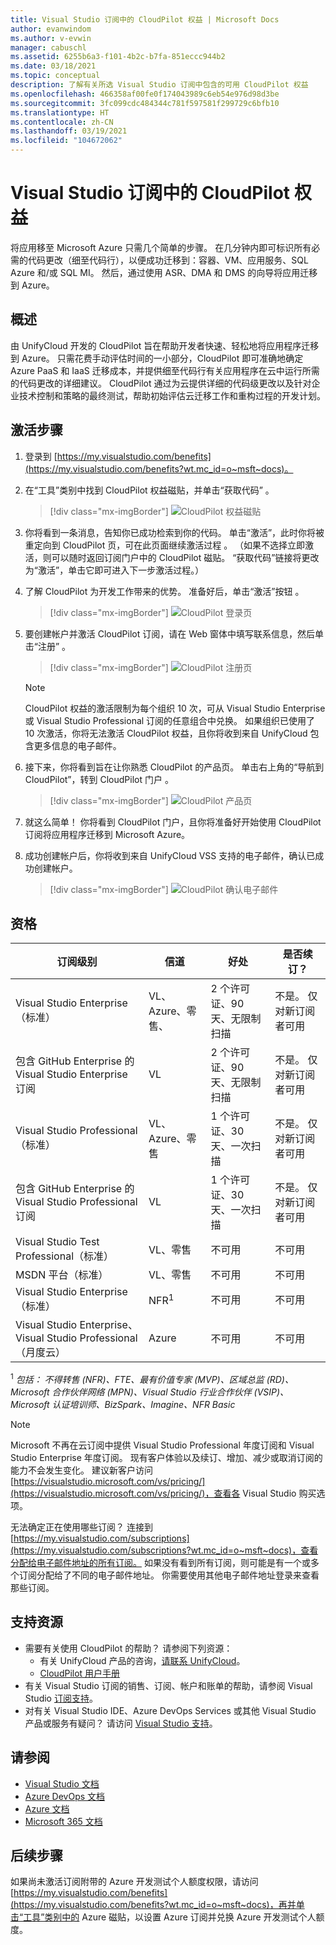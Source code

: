 ```yaml
---
title: Visual Studio 订阅中的 CloudPilot 权益 | Microsoft Docs
author: evanwindom
ms.author: v-evwin
manager: cabuschl
ms.assetid: 6255b6a3-f101-4b2c-b7fa-851eccc944b2
ms.date: 03/18/2021
ms.topic: conceptual
description: 了解有关所选 Visual Studio 订阅中包含的可用 CloudPilot 权益
ms.openlocfilehash: 466358af00fe0f174043989c6eb54e976d98d3be
ms.sourcegitcommit: 3fc099cdc484344c781f597581f299729c6bfb10
ms.translationtype: HT
ms.contentlocale: zh-CN
ms.lasthandoff: 03/19/2021
ms.locfileid: "104672062"
---
```

# <a name="the-cloudpilot-benefit-in-visual-studio-subscriptions"></a>Visual Studio 订阅中的 CloudPilot 权益
将应用移至 Microsoft Azure 只需几个简单的步骤。 在几分钟内即可标识所有必需的代码更改（细至代码行），以便成功迁移到：容器、VM、应用服务、SQL Azure 和/或 SQL MI。 然后，通过使用 ASR、DMA 和 DMS 的向导将应用迁移到 Azure。

## <a name="overview"></a>概述
由 UnifyCloud 开发的 CloudPilot 旨在帮助开发者快速、轻松地将应用程序迁移到 Azure。  只需花费手动评估时间的一小部分，CloudPilot 即可准确地确定 Azure PaaS 和 IaaS 迁移成本，并提供细至代码行有关应用程序在云中运行所需的代码更改的详细建议。 CloudPilot 通过为云提供详细的代码级更改以及针对企业技术控制和策略的最终测试，帮助初始评估云迁移工作和重构过程的开发计划。

## <a name="activation-steps"></a>激活步骤
1. 登录到 [https://my.visualstudio.com/benefits](https://my.visualstudio.com/benefits?wt.mc_id=o~msft~docs)。

2. 在“工具”类别中找到 CloudPilot 权益磁贴，并单击“获取代码”  。

   > [!div class="mx-imgBorder"]
   > ![CloudPilot 权益磁贴](_img/vs-cloudpilot/vs-cloudpilot-tile-ent.png)

0. 你将看到一条消息，告知你已成功检索到你的代码。  单击“激活”，此时你将被重定向到 CloudPilot 页，可在此页面继续激活过程  。  （如果不选择立即激活，则可以随时返回订阅门户中的 CloudPilot 磁贴。  “获取代码”链接将更改为“激活”，单击它即可进入下一步激活过程。）

0. 了解 CloudPilot 为开发工作带来的优势。  准备好后，单击“激活”按钮  。

   > [!div class="mx-imgBorder"]
   > ![CloudPilot 登录页](_img/vs-cloudpilot/vs-cloudpilot-landing.png)

0. 要创建帐户并激活 CloudPilot 订阅，请在 Web 窗体中填写联系信息，然后单击“注册”  。

   > [!div class="mx-imgBorder"]
   > ![CloudPilot 注册页](_img/vs-cloudpilot/vs-cloudpilot-register.png)

   > [!NOTE]
   > CloudPilot 权益的激活限制为每个组织 10 次，可从 Visual Studio Enterprise 或 Visual Studio Professional 订阅的任意组合中兑换。  如果组织已使用了 10 次激活，你将无法激活 CloudPilot 权益，且你将收到来自 UnifyCloud 包含更多信息的电子邮件。

0. 接下来，你将看到旨在让你熟悉 CloudPilot 的产品页。  单击右上角的“导航到 CloudPilot”，转到 CloudPilot 门户  。

    > [!div class="mx-imgBorder"]
    > ![CloudPilot 产品页](_img/vs-cloudpilot/vs-cloudpilot-navigate.png)

0. 就这么简单！  你将看到 CloudPilot 门户，且你将准备好开始使用 CloudPilot 订阅将应用程序迁移到 Microsoft Azure。

0. 成功创建帐户后，你将收到来自 UnifyCloud VSS 支持的电子邮件，确认已成功创建帐户。

    > [!div class="mx-imgBorder"]
    > ![CloudPilot 确认电子邮件](_img/vs-cloudpilot/vs-cloudpilot-email.png)

## <a name="eligibility"></a>资格

| 订阅级别                                                 |     信道                                            | 好处                                                          | 是否续订？    |
|--------------------------------------------------------------------|---------------------------------------------------------|------------------------------------------------------------------|---------------|
| Visual Studio Enterprise（标准）   | VL、Azure、零售、 | 2 个许可证、90 天、无限制扫描       |  不是。  仅对新订阅者可用          |
| 包含 GitHub Enterprise 的 Visual Studio Enterprise 订阅   | VL | 2 个许可证、90 天、无限制扫描       |  不是。  仅对新订阅者可用          |
| Visual Studio Professional（标准） | VL、Azure、零售                                       | 1 个许可证、30 天、一次扫描                                                            |  不是。  仅对新订阅者可用           |
| 包含 GitHub Enterprise 的 Visual Studio Professional 订阅 | VL | 1 个许可证、30 天、一次扫描                                                            |  不是。  仅对新订阅者可用           |
| Visual Studio Test Professional（标准）                         | VL、零售                                              | 不可用                                             |  不可用           |
| MSDN 平台（标准）                                          | VL、零售                                              | 不可用                                              |  不可用          |
| Visual Studio Enterprise（标准）  | NFR<sup>1</sup> |不可用  | 不可用 |
| Visual Studio Enterprise、Visual Studio Professional（月度云） | Azure | 不可用 | 不可用 |

<sup>1</sup>  *包括：  不得转售 (NFR)、FTE、最有价值专家 (MVP)、区域总监 (RD)、Microsoft 合作伙伴网络 (MPN)、Visual Studio 行业合作伙伴 (VSIP)、Microsoft 认证培训师、BizSpark、Imagine、NFR Basic*

> [!NOTE]
> Microsoft 不再在云订阅中提供 Visual Studio Professional 年度订阅和 Visual Studio Enterprise 年度订阅。 现有客户体验以及续订、增加、减少或取消订阅的能力不会发生变化。 建议新客户访问 [https://visualstudio.microsoft.com/vs/pricing/](https://visualstudio.microsoft.com/vs/pricing/)，查看各 Visual Studio 购买选项。

无法确定正在使用哪些订阅？  连接到 [https://my.visualstudio.com/subscriptions](https://my.visualstudio.com/subscriptions?wt.mc_id=o~msft~docs)，查看分配给电子邮件地址的所有订阅。 如果没有看到所有订阅，则可能是有一个或多个订阅分配给了不同的电子邮件地址。  你需要使用其他电子邮件地址登录来查看那些订阅。

## <a name="support-resources"></a>支持资源
- 需要有关使用 CloudPilot 的帮助？  请参阅下列资源：
  - 有关 UnifyCloud 产品的咨询，[请联系 UnifyCloud](https://www.unifycloud.com/contacts/)。
  - [CloudPilot 用户手册](https://www.cloudatlasinc.com/cloudpilot/doc/CloudPilot-User-Manual.pdf )
- 有关 Visual Studio 订阅的销售、订阅、帐户和账单的帮助，请参阅 Visual Studio [订阅支持](https://aka.ms/vssubscriberhelp)。
- 对有关 Visual Studio IDE、Azure DevOps Services 或其他 Visual Studio 产品或服务有疑问？  请访问 [Visual Studio 支持](https://visualstudio.microsoft.com/support/)。

## <a name="see-also"></a>请参阅
- [Visual Studio 文档](/visualstudio/)
- [Azure DevOps 文档](/azure/devops/)
- [Azure 文档](/azure/)
- [Microsoft 365 文档](/microsoft-365/)

## <a name="next-steps"></a>后续步骤
如果尚未激活订阅附带的 Azure 开发测试个人额度权限，请访问 [https://my.visualstudio.com/benefits](https://my.visualstudio.com/benefits?wt.mc_id=o~msft~docs)，再并单击“工具”类别中的 Azure 磁贴，以设置 Azure 订阅并兑换 Azure 开发测试个人额度。